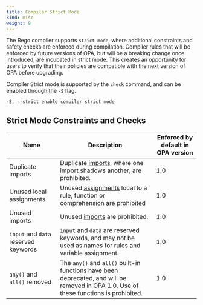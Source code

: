 ```yaml
---
title: Compiler Strict Mode
kind: misc
weight: 9
---
```


The Rego compiler supports `strict mode`, where additional constraints and safety checks are enforced during compilation.
Compiler rules that will be enforced by future versions of OPA, but will be a breaking change once introduced, are incubated in strict mode. 
This creates an opportunity for users to verify that their policies are compatible with the next version of OPA before upgrading. 

Compiler Strict mode is supported by the `check` command, and can be enabled through the `-S` flag.

```
-S, --strict enable compiler strict mode
```

## Strict Mode Constraints and Checks

Name | Description | Enforced by default in OPA version
--- | --- | ---
Duplicate imports | Duplicate [imports](../policy-language/#imports), where one import shadows another, are prohibited. | 1.0
Unused local assignments | Unused [assignments](../policy-reference/#assignment-and-equality) local to a rule, function or comprehension are prohibited | 1.0
Unused imports | Unused [imports](../policy-language/#imports) are prohibited. | 1.0
`input` and `data` reserved keywords | `input` and `data` are reserved keywords, and may not be used as names for rules and variable assignment. | 1.0 
`any()` and `all()` removed | The `any()` and `all()` built-in functions have been deprecated, and will be removed in OPA 1.0. Use of these functions is prohibited. | 1.0
